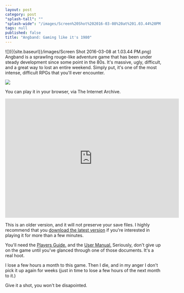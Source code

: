 ```yaml
---
layout: post
category: post
"splash-tall": ""
"splash-wide": "/images/Screen%20Shot%202016-03-08%20at%201.03.44%20PM.png"
tags: null
published: false
title: "Angband: Gaming like it's 1980"
---
```


![]({{site.baseurl}}/images/Screen Shot 2016-03-08 at 1.03.44 PM.png)
Angband is a sprawling rouge-like adventure game that has been under steady development since some point in the 80s. It's massive, ugly, difficult, and a great way to lost an entire weekend. Simply put, it's one of the most intense, difficult RPGs that you'll ever encounter. 

![]({{site.baseurl}}/images/Screen%20Shot%202016-03-08%20at%201.03.44%20PM.png)

You can play it in your browser, via The Internet Archive. 

<iframe src="https://archive.org/embed/msdos_Angband_1992" width="560" height="384" frameborder="0" webkitallowfullscreen="true" mozallowfullscreen="true" allowfullscreen></iframe>

This is an older version, and it will not preserve your save files. I highly recommend that you [download the latest version](http://rephial.org/) if you're interested in playing it for more than a few minutes. 

You'll need the [Players Guide.](http://rephial.org/help/guide) and the [User Manual.](http://rephial.org/help/) Seriously, don't give up on the game until you've glanced through one of those documents. It's a real hoot. 

I lose a few hours a month to this game. Then I die, and in my anger I don't pick it up again for weeks (just in time to lose a few hours of the next month to it.) 

Give it a shot, you won't be disapointed. 